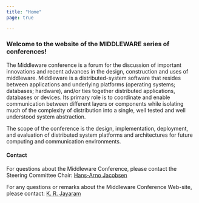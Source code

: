 ```yaml
---
title: "Home"
page: true

---
```


### Welcome to the website of the MIDDLEWARE series of conferences!

The Middleware conference is a forum for the discussion of important innovations and recent advances in the design, construction and uses of middleware. Middleware is a distributed-system software that resides between applications and underlying platforms (operating systems; databases; hardware), and/or ties together distributed applications, databases or devices. Its primary role is to coordinate and enable communication between different layers or components while isolating much of the complexity of distribution into a single, well tested and well understood system abstraction.

The scope of the conference is the design, implementation, deployment, and evaluation of distributed system platforms and architectures for future computing and communication environments. 


#### Contact

For questions about the Middleware Conference, please contact the Steering Committee Chair: [Hans-Arno Jacobsen](https://www.eecg.utoronto.ca/~jacobsen/)

For any questions or remarks about the Middleware Conference Web-site, please contact: [K. R. Jayaram](http://www.jayaramkr.com)


